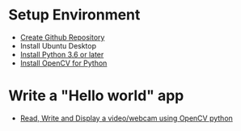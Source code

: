 # Setup Environment

- [Create Github Repository](https://github.com/18521383/CE-DESIGN-3T)
- Install Ubuntu Desktop
- [Install Python 3.6 or later](https://phoenixnap.com/kb/how-to-install-python-3-ubuntu)
- [Install OpenCV for Python](https://docs.opencv.org/master/d2/de6/tutorial_py_setup_in_ubuntu.html)

# Write a "Hello world" app

- [Read, Write and Display a video/webcam using OpenCV python](https://github.com/18521383/CE-DESIGN-3T/blob/main/week1/Tuan1.py)
